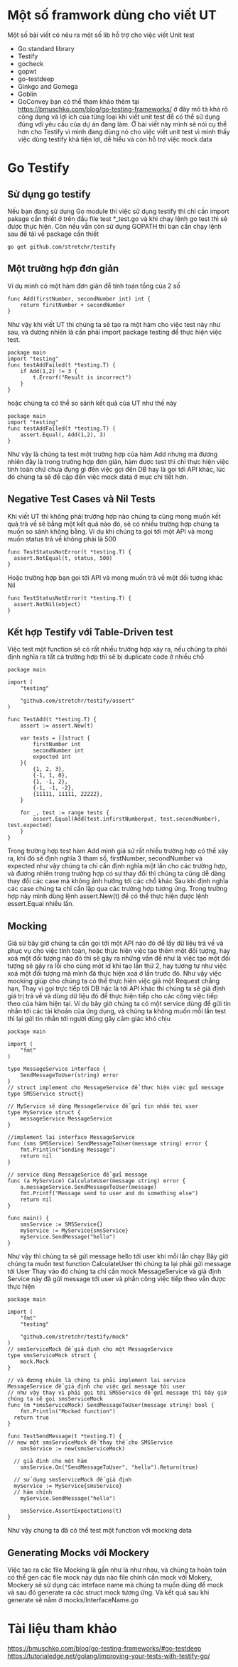# Một số framwork dùng cho viết UT
Một số bài viết có nêu ra một số lib hỗ trợ cho việc viết Unit test 
- Go standard library
- Testify
- gocheck
- gopwt
- go-testdeep
- Ginkgo and Gomega
- Goblin
- GoConvey
bạn có thể tham khảo thêm tại https://bmuschko.com/blog/go-testing-frameworks/ ở đây mô tả khá rõ công dụng và lợi ích của từng loại khi viết unit test để có thể sử dụng đúng với yêu cầu của dự án đang làm.
Ở bài viết này mình sẽ nói cụ thể hơn cho Testify vì mình đang dùng nó cho việc viết unit test vì mình thấy việc dùng testify khá tiện lợi, dễ hiểu và còn hỗ trợ việc mock data
# Go Testify
## Sử dụng go testify
Nếu bạn đang sử dụng Go module thì việc sử dụng testify thì chỉ cần import pakage cần thiết ở trên đầu file test  *_test.go và khi chạy lệnh go test thì sẽ được thực hiện. Còn nếu vẫn còn sử dụng GOPATH thì bạn cần chạy lệnh sau để tải về package cần thiết
```
go get github.com/stretchr/testify
```
## Một trường hợp đơn giản
Ví dụ mình có một hàm đơn giản để tính toán tổng của 2 số

```
func Add(firstNumber, secondNumber int) int {
    return firstNumber + secondNumber
}
```
Như vậy khi viết UT thì chúng ta sẽ tạo ra một hàm cho việc test này như sau, và đương nhiên là cần phải import package testing để thực hiện việc test.

```
package main
import "testing"
func testAddFailed(t *testing.T) {
    if Add(1,2) != 3 {
        t.Errorf("Result is incorrect")
    }
}
```
hoặc chúng ta có thể so sánh kết quả của UT như thế này
```
package main
import "testing"
func testAddFailed(t *testing.T) {
    assert.Equal(, Add(1,2), 3)
}
```

Như vậy là chúng ta test một trường hợp của hàm Add nhưng mà đương nhiên đây là trong trường hợp đơn giản, hàm được test thì chỉ thực hiện việc tính toán chứ chưa đụng gì đến việc gọi đến DB hay là gọi tới API khác, lúc đó chúng ta sẽ đề cập đến việc mock data ở mục chi tiết hơn.
## Negative Test Cases và Nil Tests
Khi viết UT thì không phải trường hợp nào chúng ta cũng mong muốn kết quả trả về sẽ bằng một kết quả nào đó, sẽ có nhiều trường hợp chúng ta muốn so sánh không bằng. Ví dụ khi chúng ta gọi tới một API và mong muốn status trả về không phải là 500 
```
func TestStatusNotError(t *testing.T) {
  assert.NotEqual(t, status, 500)
}
```
Hoặc trường hợp bạn gọi tới API và mong muốn trả về một đối tượng khác Nil 
```
func TestStatusNotError(t *testing.T) {
  assert.NotNil(object)
}
```
## Kết hợp Testify với Table-Driven test
Việc test một function sẽ có rất nhiều trường hợp xảy ra, nếu chúng ta phải định nghĩa ra tất cả trường hợp thì sẽ bị duplicate code ở nhiều chỗ
```
package main

import (
	"testing"

	"github.com/stretchr/testify/assert"
)

func TestAdd(t *testing.T) {
	assert := assert.New(t)

	var tests = []struct {
		firstNumber int
        secondNumber int
		expected int
	}{
		{1, 2, 3},
		{-1, 1, 0},
		{1, -1, 2},
		{-1, -1, -2},
		{11111, 11111, 22222},
	}

	for _, test := range tests {
		assert.Equal(Add(test.infirstNumberput, test.secondNumber), test.expected)
	}
}
```
Trong trường hợp test hàm Add mình giả sử rất nhiều trường hợp có thể xảy ra, khi đó sẽ định nghĩa 3 tham số, firstNumber, secondNumber và expected như vậy chúng ta chỉ cần định nghĩa một lần cho các trường hợp, và đương nhiên trong trường hợp có sự thay đổi thì chúng ta cũng dễ dàng thay đổi các case mà không ảnh hưởng tới các chỗ khác
Sau khi định nghĩa các case chúng ta chỉ cần lặp qua các trường hợp tương ứng.
Trong trường hợp này mình dùng lệnh assert.New(t) để có thể thực hiện được lệnh essert.Equal nhiều lần.
## Mocking
Giả sử bây giờ chúng ta cần gọi tới một API nào đó để lấy dữ liệu trả về và phục vụ cho việc tính toán, hoặc thực hiện việc tạo thêm một đối tượng, hay xoá một đối tượng nào đó thì sẽ gây ra những vấn đề như là việc tạo một đối tượng sẽ gây ra lỗi cho cùng một id khi tạo lần thứ 2, hay tương tự như việc xoá một đối tượng mà mình đã thực hiện xoá ở lần trước đó. Như vậy việc mocking giúp cho chúng ta có thể thực hiện việc giả một Request chẳng hạn, Thay vì gọi trực tiếp tới DB hặc là tới API khác thì chúng ta sẽ giả định giá trị trả về và dùng dữ liệu đó để thực hiện tiếp cho các công việc tiếp theo của hàm hiện tại.
Ví dụ bây giờ chúng ta có một service dùng để gửi tin nhắn tới các tài khoản của ứng dụng, và chúng ta không muốn mỗi lần test thì lại gửi tin nhắn tới người dùng gây cảm giác khó chịu
```
package main

import (
	"fmt"
)

type MessageService interface {
	SendMessageToUser(string) error
}
// struct implement cho MessageService để thực hiện việc gửi message
type SMSService struct{}

// MyService sẽ dùng MessageService để gửi tin nhắn tới user
type MyService struct {
	messageService MessageService
}

//implement lại interface MessageService
func (sms SMSService) SendMessageToUser(message string) error {
	fmt.Println("Sending Message")
	return nil
}

// service dùng MessageSerice để gửi message
func (a MyService) CalculateUser(message string) error {
	a.messageService.SendMessageToUser(message)
	fmt.Printf("Message send to user and do something else")
	return nil
}

func main() {
	smsService := SMSService{}
	myService := MyService{smsService}
	myService.SendMessage("hello")
}
```
Như vậy thì chúng ta sẽ gửi message hello tới user khi mỗi lần chạy 
Bây giờ chúng ta muốn test function CalculateUser thì chúng ta lại phải gửi message tới User 
Thay vào đó chúng ta chỉ cần mock MessageService và giả định Service này đã gửi message tới user và phần công việc tiếp theo vẫn được thực hiện
```
package main

import (
	"fmt"
	"testing"

	"github.com/stretchr/testify/mock"
)
// smsServiceMock để giả định cho một MessageService
type smsServiceMock struct {
	mock.Mock
}

// và đương nhiên là chúng ta phải implement lại service MessageService để giả định cho việc gửi message tới user
// như vậy thay vì phải gọi tới SMSService để gửi message thì bây giờ chúng ta sẽ gọi smsServiceMock
func (m *smsServiceMock) SendMessageToUser(message string) bool {
	fmt.Println("Mocked function")
  return true
}

func TestSendMessage(t *testing.T) {
// new một smsServiceMock để thay thế cho SMSService
	smsService := new(smsServiceMock)

  // giả định cho một hàm
	smsService.On("SendMessageToUser", "hello").Return(true)

  // sử dụng smsServiceMock để giả định
  myService := MyService{smsService}
  // hàm chính 
	myService.SendMessage("hello")

	smsService.AssertExpectations(t)
}
```
Như vậy chúng ta đã có thể test một function với mocking data

## Generating Mocks với Mockery
Việc tạo ra các file Mocking là gần như là như nhau, và chúng ta hoàn toàn có thể gen các file mock này dựa nào file chính cần mock với Mokery, Mockery sẽ sử dụng các inteface name mà chúng ta muốn dùng để mock và sau đó generate ra các struct mock tương ứng. Và kết quả sau khi generate sẽ nằm ở mocks/InterfaceName.go
# Tài liệu tham khảo
https://bmuschko.com/blog/go-testing-frameworks/#go-testdeep
https://tutorialedge.net/golang/improving-your-tests-with-testify-go/